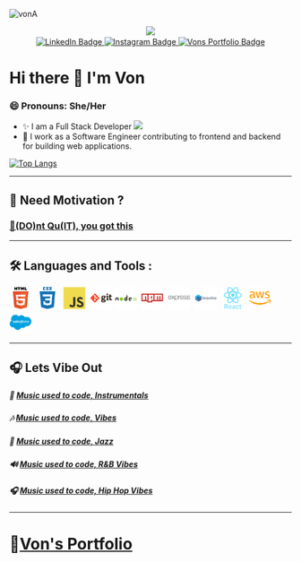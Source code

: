 ![vonA](https://user-images.githubusercontent.com/107226923/189268517-68b35706-ac0e-4d2f-a1ee-69488b8ecb6d.png)
<div id="header" align="center">
  <img src="https://media.giphy.com/media/xT9IgzoKnwFNmISR8I/giphy.gif" width="200"/>
</div>
<div id="badges" align="center">
  <a href="https://www.linkedin.com/in/vonarzu">
    <img src="https://img.shields.io/badge/LinkedIn-blue?style=for-the-badge&logo=linkedin&logoColor=white" alt="LinkedIn Badge"/>
  <a href="https://www.instagram.com/blackwhoamanintech/">
    <img src="https://img.shields.io/badge/Instagram-blue?style=for-the-badge&logo=instagram&logoColor=white" alt="Instagram Badge"/>
  </a>
    <a href="https://cdpn.io/VonArzu/debug/yLBxavz?editors=0110">
    <img src="https://img.shields.io/badge/Vons Portfolio-blue?style=for-the-badge&logo=portfolio&logoColor=white" alt="Vons Portfolio Badge"/>
  </a>
  </div>

# Hi there 👋 I'm Von
###  😄 Pronouns: She/Her

- ✨ I am a Full Stack Developer <img src="https://media.giphy.com/media/WUlplcMpOCEmTGBtBW/giphy.gif" width="30">
-  :telescope: I work as a Software Engineer contributing to frontend and backend for building web applications.

[![Top Langs](https://github-readme-stats.vercel.app/api/top-langs/?username=arzuvon&layout=compact&langs_count=8)](https://github.com/arzuvon/github-readme-stats)

---  
  
## 💪 Need Motivation ?

### [ 🚀(DO)nt Qu(IT), you got this](https://vonarzu.github.io/DOnt-QuIT/ "DOnt-QuIT")

---
  
## :hammer_and_wrench: Languages and Tools :

<div>
  <img src="https://github.com/devicons/devicon/blob/master/icons/html5/html5-original-wordmark.svg" title="HTML5" alt="HTML" width="40" height="40"/>&nbsp;
  <img src="https://github.com/devicons/devicon/blob/master/icons/css3/css3-plain-wordmark.svg"  title="CSS3" alt="CSS" width="40" height="40"/>&nbsp;
  <img src="https://github.com/devicons/devicon/blob/master/icons/javascript/javascript-original.svg" title="JavaScript" alt="JavaScript" width="40" height="40"/>&nbsp;
  <img src="https://github.com/devicons/devicon/blob/master/icons/git/git-original-wordmark.svg" title="Git" **alt="Git" width="40" height="40"/>
  <img src="https://github.com/devicons/devicon/blob/master/icons/nodejs/nodejs-original-wordmark.svg" title="NodeJS" alt="NodeJS" width="40" height="40"/>&nbsp;
 <img src="https://github.com/devicons/devicon/blob/master/icons/npm/npm-original-wordmark.svg" title="NPM" alt="NPM" width="40" height="40"/>&nbsp;
  <img src="https://github.com/devicons/devicon/blob/master/icons/express/express-original-wordmark.svg" title="Express" alt="Express" width="40" height="40"/>&nbsp;
  <img src="https://github.com/devicons/devicon/blob/master/icons/sequelize/sequelize-original-wordmark.svg" title="Sequelize" alt="Sequelize" width="40" height="40"/>&nbsp;
  <img src="https://github.com/devicons/devicon/blob/master/icons/react/react-original-wordmark.svg" title="React" alt="React" width="40" height="40"/>&nbsp;
  <img src="https://github.com/devicons/devicon/blob/master/icons/amazonwebservices/amazonwebservices-plain-wordmark.svg" title="AWS" alt="AWS" width="40" height="40"/>&nbsp;
  <img src="https://github.com/devicons/devicon/blob/master/icons/salesforce/salesforce-original.svg" title="Salesforce" alt="Salesforce" width="40" height="40"/>&nbsp;
</div>

---  
## 🎧 Lets Vibe Out 
##### 🎵 [Music used to code, Instrumentals ](https://www.youtube.com/watch?v=M5QY2_8704o)
##### 🎶 [Music used to code, Vibes](https://www.youtube.com/watch?v=dkw4aXpH8SY)
##### 🎷 [Music used to code, Jazz](https://www.youtube.com/watch?v=5IAg6XY-0rI&list=PLKi0isRRbrVPLQClOnpRgFZerC_UwRYEr)
##### 🔊 [Music used to code, R&B Vibes](https://www.youtube.com/watch?v=Qx8S8haQP2U)
##### 🎧 [Music used to code, Hip Hop Vibes](https://www.youtube.com/watch?v=zbF60gFyDZM)

 --- 
  
# 🤟[Von's Portfolio](https://cdpn.io/VonArzu/debug/yLBxavz?editors=0110")
<!-- - :seedling: Exploring AWS and Salesforce.
- 👯 I’m looking to collaborate on ...
- 🤔 I’m looking for help with ...
- 💬 Ask me about ...
- 📫 How to reach me: ...
- -->
